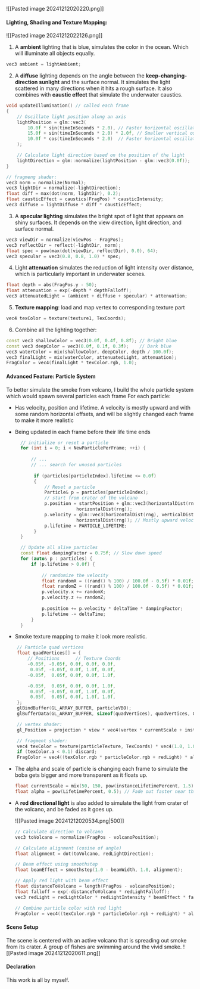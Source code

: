 ![[Pasted image 20241212020220.png]]
#### Lighting, Shading and Texture Mapping: 
![[Pasted image 20241212022126.png]]
1. A **ambient** lighting that is blue, simulates the color in the ocean. Which will illuminate all objects equally.
```cpp
vec3 ambient = lightAmbient;
```

2. A **diffuse** lighting depends on the angle between the **keep-changing-direction sunlight** and the surface normal. It simulates the light scattered in many directions when it hits a rough surface. It also combines with **caustic effect** that simulate the underwater caustics.
```cpp
void updateIllumination() // called each frame
{
	// Oscillate light position along an axis
	lightPosition = glm::vec3(
		10.0f * sin(timeInSeconds * 2.0), // Faster horizontal oscillation
		15.0f + sin(timeInSeconds * 2.0) * 2.0f, // Smaller vertical oscillation
		10.0f * cos(timeInSeconds * 2.0)  // Faster horizontal oscillation
	);

	// Calculate light direction based on the position of the light
	lightDirection = glm::normalize(lightPosition - glm::vec3(0.0f));
}
```

```cpp
// fragmeng shader:
vec3 norm = normalize(Normal);
vec3 lightDir = normalize(-lightDirection);
float diff = max(dot(norm, lightDir), 0.2);
float causticEffect = caustics(FragPos) * causticIntensity;
vec3 diffuse = lightDiffuse * diff * causticEffect;
```

3. A **specular lighting** simulates the bright spot of light that appears on shiny surfaces. It depends on the view direction, light direction, and surface normal.
```cpp
vec3 viewDir = normalize(viewPos - FragPos);
vec3 reflectDir = reflect(-lightDir, norm);
float spec = pow(max(dot(viewDir, reflectDir), 0.0), 64);
vec3 specular = vec3(0.8, 0.8, 1.0) * spec;
```

4. Light **attenuation** simulates the reduction of light intensity over distance, which is particularly important in underwater scenes.
```cpp
float depth = abs(FragPos.y - 50);
float attenuation = exp(-depth * depthFalloff);
vec3 attenuatedLight = (ambient + diffuse + specular) * attenuation;
```

5. **Texture mapping**: load and map vertex to corresponding texture part
```cpp
vec4 texColor = texture(texture1, TexCoords);
```

6. Combine all the lighting together:
```cpp
const vec3 shallowColor = vec3(0.0f, 0.4f, 0.8f); // Bright blue
const vec3 deepColor = vec3(0.0f, 0.1f, 0.3f);    // Dark blue
vec3 waterColor = mix(shallowColor, deepColor, depth / 100.0f);
vec3 finalLight = mix(waterColor, attenuatedLight, attenuation);
FragColor = vec4(finalLight * texColor.rgb, 1.0);
```

#### Advanced Feature: Particle System

To better simulate the smoke from volcano, I build the whole particle system which would spawn several particles each frame For each particle:
- Has velocity, position and lifetime. A velocity is mostly upward and with some random horizontal offsets, and will be slightly changed each frame to make it more realistic
- Being updated in each frame before their life time ends
  ```cpp
	// initialize or reset a particle
	for (int i = 0; i < NewParticlePerFrame; ++i) {
		
		// ...
		// ... search for unused particles
		
		 if (particles[particleIndex].lifetime <= 0.0f)
		 {
		     // Reset a particle
		     Particle& p = particles[particleIndex];
		     // start from crater of the volcano
		     p.position = startPosition + glm::vec3(horizontalDist(rng), 0.0f, 
					     horizontalDist(rng));
		     p.velocity = glm::vec3(horizontalDist(rng), verticalDist(rng), 
					     horizontalDist(rng)); // Mostly upward velocity
		     p.lifetime = PARTICLE_LIFETIME;
		 }
	}

	// Update all alive particles
	const float dampingFactor = 0.75f; // Slow down speed
	for (auto& p : particles) {
		if (p.lifetime > 0.0f) {
	
			// randomize the velocity
			float randomX = ((rand() % 100) / 100.0f - 0.5f) * 0.01f;
			float randomZ = ((rand() % 100) / 100.0f - 0.5f) * 0.01f;
			p.velocity.x += randomX;
			p.velocity.z += randomZ;
	
			p.position += p.velocity * deltaTime * dampingFactor;
			p.lifetime -= deltaTime;
		}
	}
	```
	
- Smoke texture mapping to make it look more realistic.
```cpp
	// Particle quad vertices
	float quadVertices[] = {
		// Positions      // Texture Coords
		-0.05f, -0.05f, 0.0f, 0.0f, 0.0f,
		 0.05f, -0.05f, 0.0f, 1.0f, 0.0f,
		-0.05f,  0.05f, 0.0f, 0.0f, 1.0f,

		-0.05f,  0.05f, 0.0f, 0.0f, 1.0f,
		 0.05f, -0.05f, 0.0f, 1.0f, 0.0f,
		 0.05f,  0.05f, 0.0f, 1.0f, 1.0f,
	};
	glBindBuffer(GL_ARRAY_BUFFER, particleVBO);
	glBufferData(GL_ARRAY_BUFFER, sizeof(quadVertices), quadVertices, GL_STATIC_DRAW);

	// vertex shader:
	gl_Position = projection * view * vec4(vertex * currentScale + instanceOffset, 1.0);

	// fragment shader:
	vec4 texColor = texture(particleTexture, TexCoords) * vec4(1.0, 1.0, 1.0, alpha);
    if (texColor.a < 0.1) discard;
	FragColor = vec4((texColor.rgb * particleColor.rgb + redLight) * alpha, texColor.a * alpha);
```

- The alpha and scale of particle is changing each frame to simulate the boba gets bigger and more transparent as it floats up.
	```cpp
	float currentScale = mix(50, 150, pow(instanceLifetimePercent, 1.5));
	float alpha = pow(LifetimePercent, 0.5); // Fade out faster near the end
	```

* A **red directional light** is also added to simulate the light from crater of the volcano, and be faded as it goes up.
  
	![[Pasted image 20241212020534.png|500]]
	
	```cpp
	// Calculate direction to volcano
    vec3 toVolcano = normalize(FragPos - volcanoPosition);

    // Calculate alignment (cosine of angle)
    float alignment = dot(toVolcano, redLightDirection);

    // Beam effect using smoothstep
    float beamEffect = smoothstep(1.0 - beamWidth, 1.0, alignment);

    // Apply red light with beam effect
    float distanceToVolcano = length(FragPos - volcanoPosition);
    float falloff = exp(-distanceToVolcano * redLightFalloff);
    vec3 redLight = redLightColor * redLightIntensity * beamEffect * falloff;

    // Combine particle color with red light
    FragColor = vec4((texColor.rgb * particleColor.rgb + redLight) * alpha, texColor.a * alpha);
	```

#### Scene Setup

The scene is centered with an active volcano that is spreading out smoke from its crater. A group of fishes are swimming around the vivid smoke.
![[Pasted image 20241212020611.png]]


#### Declaration

This work is all by myself.